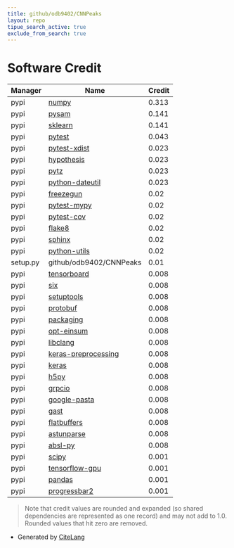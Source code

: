 ```yaml
---
title: github/odb9402/CNNPeaks
layout: repo
tipue_search_active: true
exclude_from_search: true
---
```

# Software Credit

|Manager|Name|Credit|
|-------|----|------|
|pypi|[numpy](https://www.numpy.org)|0.313|
|pypi|[pysam](https://github.com/pysam-developers/pysam)|0.141|
|pypi|[sklearn](https://pypi.python.org/pypi/scikit-learn/)|0.141|
|pypi|[pytest](https://pypi.org/project/pytest)|0.043|
|pypi|[pytest-xdist](https://pypi.org/project/pytest-xdist)|0.023|
|pypi|[hypothesis](https://pypi.org/project/hypothesis)|0.023|
|pypi|[pytz](https://pypi.org/project/pytz)|0.023|
|pypi|[python-dateutil](https://pypi.org/project/python-dateutil)|0.023|
|pypi|[freezegun](https://pypi.org/project/freezegun)|0.02|
|pypi|[pytest-mypy](https://pypi.org/project/pytest-mypy)|0.02|
|pypi|[pytest-cov](https://pypi.org/project/pytest-cov)|0.02|
|pypi|[flake8](https://pypi.org/project/flake8)|0.02|
|pypi|[sphinx](https://pypi.org/project/sphinx)|0.02|
|pypi|[python-utils](https://pypi.org/project/python-utils)|0.02|
|setup.py|github/odb9402/CNNPeaks|0.01|
|pypi|[tensorboard](https://github.com/tensorflow/tensorboard)|0.008|
|pypi|[six](https://pypi.org/project/six)|0.008|
|pypi|[setuptools](https://pypi.org/project/setuptools)|0.008|
|pypi|[protobuf](https://pypi.org/project/protobuf)|0.008|
|pypi|[packaging](https://pypi.org/project/packaging)|0.008|
|pypi|[opt-einsum](https://pypi.org/project/opt-einsum)|0.008|
|pypi|[libclang](https://pypi.org/project/libclang)|0.008|
|pypi|[keras-preprocessing](https://pypi.org/project/keras-preprocessing)|0.008|
|pypi|[keras](https://pypi.org/project/keras)|0.008|
|pypi|[h5py](https://pypi.org/project/h5py)|0.008|
|pypi|[grpcio](https://pypi.org/project/grpcio)|0.008|
|pypi|[google-pasta](https://pypi.org/project/google-pasta)|0.008|
|pypi|[gast](https://pypi.org/project/gast)|0.008|
|pypi|[flatbuffers](https://pypi.org/project/flatbuffers)|0.008|
|pypi|[astunparse](https://pypi.org/project/astunparse)|0.008|
|pypi|[absl-py](https://pypi.org/project/absl-py)|0.008|
|pypi|[scipy](https://www.scipy.org)|0.001|
|pypi|[tensorflow-gpu](https://www.tensorflow.org/)|0.001|
|pypi|[pandas](https://pandas.pydata.org)|0.001|
|pypi|[progressbar2](https://github.com/WoLpH/python-progressbar)|0.001|


> Note that credit values are rounded and expanded (so shared dependencies are represented as one record) and may not add to 1.0. Rounded values that hit zero are removed.


- Generated by [CiteLang](https://github.com/vsoch/citelang)
